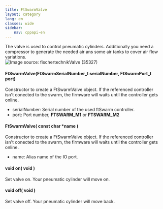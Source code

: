 ```yaml
---
title: FtSwarmValve
layout: category
lang: en
classes: wide
sidebar:
    nav: cppapi-en
---
```

<div class="apicontainer">
    <div class="apileft">
        The valve is used to control pneumatic cylinders. Additionally you need a compressor to generate the needed air ans some air tanks to cover air flow variations.
    </div>
    <div class="apiright apiimg"><img title="Image source: fischertechnik" src="/assets/img/otherActors/valve.png">Valve (35327)</div>
</div>

#### FtSwarmValve(FtSwarmSerialNumber_t serialNumber, FtSwarmPort_t port)

Constructor to create a FtSwarmValve object. If the referenced controller isn't conected to the swarm, the firmware will waits until the controller gets online.

- serialNumber: Serial number of the used ftSwarm controller.
- port: Port number, **FTSWARM_M1** or **FTSWARM_M2**

#### FtSwarmValve( const char *name )

Constructor to create a FtSwarmValve object. If the referenced controller isn't conected to the swarm, the firmware will waits until the controller gets online.

- name: Alias name of the IO port.

#### void on( void )

Set valve on. Your pneumatic cylinder will move on.

#### void off( void )

Set valve off. Your pneumatic cylinder will move back.